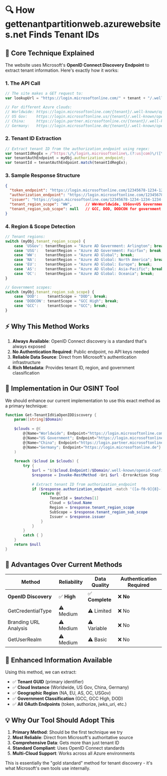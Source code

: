 # 🔍 How gettenantpartitionweb.azurewebsites.net Finds Tenant IDs

## 🎯 **Core Technique Explained**

The website uses Microsoft's **OpenID Connect Discovery Endpoint** to extract tenant information. Here's exactly how it works:

### **1. The API Call**
```javascript
// The site makes a GET request to:
var lookupUrl = "https://login.microsoftonline.com/" + tenant + "/.well-known/openid-configuration";

// For different Azure clouds:
// Worldwide: https://login.microsoftonline.com/{tenant}/.well-known/openid-configuration
// US Gov:    https://login.microsoftonline.us/{tenant}/.well-known/openid-configuration  
// China:     https://login.partner.microsoftonline.cn/{tenant}/.well-known/openid-configuration
// Germany:   https://login.microsoftonline.de/{tenant}/.well-known/openid-configuration
```

### **2. Tenant ID Extraction**
```javascript
// Extract tenant ID from the authorization_endpoint using regex:
var tenantIdRegEx = /^https:\/\/login\.microsoftonline\.(?:us|com)\/([\dA-Fa-f]{8}-[\dA-Fa-f]{4}-[\dA-Fa-f]{4}-[\dA-Fa-f]{4}-[\dA-Fa-f]{12})\/oauth2\/authorize$/;
var tenantAuthEndpoint = myObj.authorization_endpoint;
var tenantId = tenantAuthEndpoint.match(tenantIdRegEx);
```

### **3. Sample Response Structure**
```json
{
  "token_endpoint": "https://login.microsoftonline.com/12345678-1234-1234-1234-123456789012/oauth2/v2.0/token",
  "authorization_endpoint": "https://login.microsoftonline.com/12345678-1234-1234-1234-123456789012/oauth2/v2.0/authorize", 
  "issuer": "https://login.microsoftonline.com/12345678-1234-1234-1234-123456789012/v2.0",
  "tenant_region_scope": "WW",      // WW=Worldwide, USGov=US Government, etc.
  "tenant_region_sub_scope": null   // GCC, DOD, DODCON for government tenants
}
```

### **4. Region & Scope Detection**
```javascript
// Tenant regions:
switch (myObj.tenant_region_scope) {
    case 'USGov': tenantRegion = "Azure AD Government: Arlington"; break;
    case 'USG':   tenantRegion = "Azure AD Government: Fairfax"; break;
    case 'WW':    tenantRegion = "Azure AD Global"; break;
    case 'NA':    tenantRegion = "Azure AD Global: North America"; break;
    case 'EU':    tenantRegion = "Azure AD Global: Europe"; break;
    case 'AS':    tenantRegion = "Azure AD Global: Asia-Pacific"; break;
    case 'OC':    tenantRegion = "Azure AD Global: Oceania"; break;
}

// Government scopes:
switch (myObj.tenant_region_sub_scope) {
    case 'DOD':    tenantScope = "DOD"; break;
    case 'DODCON': tenantScope = "GCC High"; break;
    case 'GCC':    tenantScope = "GCC"; break;
}
```

## ⚡ **Why This Method Works**

1. **Always Available**: OpenID Connect discovery is a standard that's always exposed
2. **No Authentication Required**: Public endpoint, no API keys needed
3. **Reliable Data Source**: Direct from Microsoft's authentication infrastructure
4. **Rich Metadata**: Provides tenant ID, region, and government classification

## 🔧 **Implementation in Our OSINT Tool**

We should enhance our current implementation to use this exact method as a primary technique:

```powershell
function Get-TenantIdViaOpenIDDiscovery {
    param([string]$Domain)
    
    $clouds = @(
        @{Name="Worldwide"; Endpoint="https://login.microsoftonline.com"},
        @{Name="US Government"; Endpoint="https://login.microsoftonline.us"},
        @{Name="China"; Endpoint="https://login.partner.microsoftonline.cn"},
        @{Name="Germany"; Endpoint="https://login.microsoftonline.de"}
    )
    
    foreach ($cloud in $clouds) {
        try {
            $url = "$($cloud.Endpoint)/$Domain/.well-known/openid-configuration"
            $response = Invoke-RestMethod -Uri $url -ErrorAction Stop
            
            # Extract tenant ID from authorization_endpoint
            if ($response.authorization_endpoint -match '([a-f0-9]{8}-[a-f0-9]{4}-[a-f0-9]{4}-[a-f0-9]{4}-[a-f0-9]{12})') {
                return @{
                    TenantId = $matches[1]
                    Cloud = $cloud.Name
                    Region = $response.tenant_region_scope
                    SubScope = $response.tenant_region_sub_scope
                    Issuer = $response.issuer
                }
            }
        }
        catch { }
    }
    return $null
}
```

## 🎯 **Advantages Over Current Methods**

| Method | Reliability | Data Quality | Authentication Required |
|--------|-------------|--------------|------------------------|
| **OpenID Discovery** | ✅ **High** | ✅ **Complete** | ❌ **No** |
| GetCredentialType | ⚠️ Medium | ⚠️ Limited | ❌ No |
| Branding URL Analysis | ⚠️ Medium | ⚠️ Variable | ❌ No |
| GetUserRealm | ⚠️ Medium | ⚠️ Basic | ❌ No |

## 🚀 **Enhanced Information Available**

Using this method, we can extract:

- ✅ **Tenant GUID** (primary identifier)
- ✅ **Cloud Instance** (Worldwide, US Gov, China, Germany)
- ✅ **Geographic Region** (NA, EU, AS, OC, USGov)  
- ✅ **Government Classification** (GCC, GCC High, DOD)
- ✅ **All OAuth Endpoints** (token, authorize, jwks_uri, etc.)

## 💡 **Why Our Tool Should Adopt This**

1. **Primary Method**: Should be the first technique we try
2. **Most Reliable**: Direct from Microsoft's authoritative source
3. **Comprehensive Data**: Gets more than just tenant ID
4. **Standard Compliant**: Uses OpenID Connect standards
5. **Multi-Cloud Support**: Works across all Azure environments

This is essentially the "gold standard" method for tenant discovery - it's what Microsoft's own tools use internally.